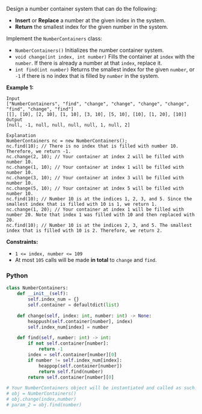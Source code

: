 Design a number container system that can do the following:

- **Insert** or  **Replace**  a number at the given index in the system.
- **Return** the smallest index for the given number in the system.

Implement the  `NumberContainers`  class:

- `NumberContainers()`  Initializes the number container system.
- `void change(int index, int number)`  Fills the container at  `index`  with the  `number`. If there is already a
  number at that  `index`, replace it.
- `int find(int number)`  Returns the smallest index for the given  `number`, or  `-1`  if there is no index that is
  filled by  `number`  in the system.

**Example 1:**

```
Input
["NumberContainers", "find", "change", "change", "change", "change", "find", "change", "find"]
[[], [10], [2, 10], [1, 10], [3, 10], [5, 10], [10], [1, 20], [10]]
Output
[null, -1, null, null, null, null, 1, null, 2]

Explanation
NumberContainers nc = new NumberContainers();
nc.find(10); // There is no index that is filled with number 10. Therefore, we return -1.
nc.change(2, 10); // Your container at index 2 will be filled with number 10.
nc.change(1, 10); // Your container at index 1 will be filled with number 10.
nc.change(3, 10); // Your container at index 3 will be filled with number 10.
nc.change(5, 10); // Your container at index 5 will be filled with number 10.
nc.find(10); // Number 10 is at the indices 1, 2, 3, and 5. Since the smallest index that is filled with 10 is 1, we return 1.
nc.change(1, 20); // Your container at index 1 will be filled with number 20. Note that index 1 was filled with 10 and then replaced with 20. 
nc.find(10); // Number 10 is at the indices 2, 3, and 5. The smallest index that is filled with 10 is 2. Therefore, we return 2.
```

**Constraints:**

- `1 <= index, number <= 109`
- At most  `105`  calls will be made  **in total**  to  `change`  and  `find`.

### Python

```python
class NumberContainers:
    def __init__(self):
        self.index_num = {}
        self.container = defaultdict(list)

    def change(self, index: int, number: int) -> None:
        heappush(self.container[number], index)
        self.index_num[index] = number

    def find(self, number: int) -> int:
        if not self.container[number]:
            return -1
        index = self.container[number][0]
        if number != self.index_num[index]:
            heappop(self.container[number])
            return self.find(number)
        return self.container[number][0]

# Your NumberContainers object will be instantiated and called as such:
# obj = NumberContainers()
# obj.change(index,number)
# param_2 = obj.find(number)
```